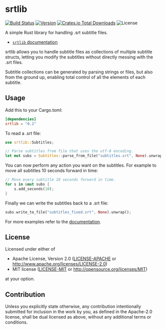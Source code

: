 # srtlib

[![Build Status](https://img.shields.io/github/actions/workflow/status/gavalasdev/srtlib/rust.yml?branch=master)](https://github.com/galenkod/srtlib/actions?query=workflow%3ARust)
[![Version](https://img.shields.io/crates/v/srtlib)](https://crates.io/crates/srtlib)
[![Crates.io Total Downloads](https://img.shields.io/crates/d/srtlib)](https://crates.io/crates/srtlib)
![License](https://img.shields.io/crates/l/srtlib)

A simple Rust library for handling .srt subtitle files.

* [`srtlib` documentation](https://docs.rs/srtlib)

srtlib allows you to handle subtitle files as collections of multiple subtitle structs, letting you modify the subtitles without directly messing with the .srt files.

Subtitle collections can be generated by parsing strings or files, but also from the ground up, enabling total control of all the elements of each subtitle.  

## Usage

Add this to your Cargo.toml:
```toml
[dependencies]
srtlib = "0.2"
```
To read a .srt file:
```rust
use srtlib::Subtitles;

// Parse subtitles from file that uses the utf-8 encoding.
let mut subs = Subtitles::parse_from_file("subtitles.srt", None).unwrap();
```

You can now perform any action you want on the subtitles.
For example to move all subtitles 10 seconds forward in time:

```rust
// Move every subtitle 10 seconds forward in time.
for s in &mut subs {
    s.add_seconds(10);
}
```

Finally we can write the subtitles back to a .srt file:

```rust
subs.write_to_file("subtitles_fixed.srt", None).unwrap();
```
For more examples refer to the [documentation](https://docs.rs/srtlib).

## License

Licensed under either of

 * Apache License, Version 2.0
   ([LICENSE-APACHE](LICENSE-APACHE) or http://www.apache.org/licenses/LICENSE-2.0)
 * MIT license
   ([LICENSE-MIT](LICENSE-MIT) or http://opensource.org/licenses/MIT)

at your option.

## Contribution

Unless you explicitly state otherwise, any contribution intentionally submitted
for inclusion in the work by you, as defined in the Apache-2.0 license, shall be
dual licensed as above, without any additional terms or conditions.
